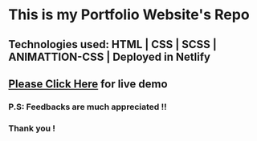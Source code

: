 # This is my Portfolio Website's Repo
## Technologies used: HTML | CSS | SCSS | ANIMATTION-CSS | Deployed in Netlify
## [Please Click Here](https://sujan-current-weather.netlify.app/) for live demo
### P.S: Feedbacks are much appreciated !!
### Thank you !
